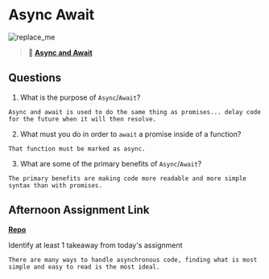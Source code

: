 # Async Await

![replace_me](https://codeworks.blob.core.windows.net/public/assets/img/illustrations/placeholder.svg)

> **📖 [Async and Await](https://codeworksacademy.com/fs-student-guide/resources/wk4/03-Async-Await)**

## Questions

1. What is the purpose of `Async`/`Await`?
```
Async and await is used to do the same thing as promises... delay code for the future when it will then resolve.
```
2. What must you do in order to  `await` a promise inside of a function?
```
That function must be marked as async.
```
3. What are some of the primary benefits of `Async`/`Await`?
```
The primary benefits are making code more readable and more simple syntax than with promises.
```
## Afternoon Assignment Link

**[Repo](https://github.com/coombsab/<ASSIGNMENT_REPO>)**

Identify at least 1 takeaway from today's assignment
```
There are many ways to handle asynchronous code, finding what is most simple and easy to read is the most ideal.
```